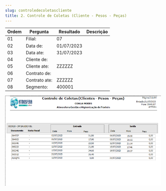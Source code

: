 ```yaml
---
slug: controledecoletascliente
title: 2. Controle de Coletas (Cliente - Pesos - Peças)
---
```


Ordem | Pergunta | Resultado | Descrição
----- | -------- | --------- | ---------
01    |Filial:| 07|
02    |Data de:|01/07/2023 |
03    | Data ate:|31/07/2023 |
04    |Cliente de: | |
05    |Cliente ate: |ZZZZZZ |
06    | Contrato de:||
07    |Contrato ate:|ZZZZZZ|
08    |Segmento: |400001 |

![Alt text](image-1.png)
